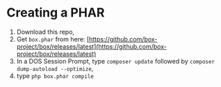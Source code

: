 # Creating a PHAR

1. Download this repo,
2. Get `box.phar` from here: [https://github.com/box-project/box/releases/latest](https://github.com/box-project/box/releases/latest)
3. In a DOS Session Prompt, type `composer update` followed by `composer dump-autoload --optimize`,
4. type `php box.phar compile`
